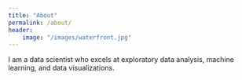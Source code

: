 ```yaml
---
title: "About"
permalink: /about/
header: 
    image: "/images/waterfront.jpg"
---
```

I am a data scientist who excels at exploratory data analysis, machine learning, and data visualizations.

